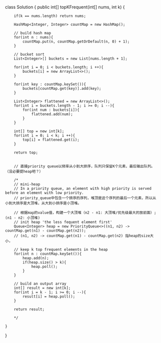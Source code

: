 class Solution {
    public int[] topKFrequent(int[] nums, int k) {
        
        if(k == nums.length) return nums;
        
        HashMap<Integer, Integer> countMap = new HashMap();
        
        // build hash map
        for(int n : nums){
            countMap.put(n, countMap.getOrDefault(n, 0) + 1);
        }
        
        // bucket sort
        List<Integer>[] buckets = new List[nums.length + 1];
        
        for(int i = 0; i < buckets.length; i ++){
            buckets[i] = new ArrayList<>();
        }
        
        for(int key : countMap.keySet()){
            buckets[countMap.get(key)].add(key);
        }
        
        List<Integer> flattened = new ArrayList<>();
        for(int i = buckets.length - 1; i >= 0; i --){
            for(int num : buckets[i]){
                flattened.add(num);
            }
        }
        
        int[] top = new int[k];
        for(int i = 0; i < k; i ++){
            top[i] = flattened.get(i);
        }
        
        return top;
        
        
        // 直接priority queue以频率从小到大排序，队列只保留K个元素，最后输出队列。（没必要提heap吧？）
        
        /*    
        // mini-heap
        // In a priority queue, an element with high priority is served before an element with low priority.
        // priority_queue中包含一个排序的序列，堆顶是这个序列的最后一个元素，所以从小到大排序是大顶堆，从大到小排序是小顶堆。
        
        // 根据map的value值，构建一个大顶堆（n2 - n1: 大顶堆/优先级最大的放前面）; (n1 - n2: 小顶堆)
        // init heap 'the less fequent element first'
        Queue<Integer> heap = new PriorityQueue<>((n1, n2) -> countMap.get(n1) - countMap.get(n2));
        // (n1, n2) -> countMap.get(n1) - countMap.get(n2) 指heap的size大小，
            
        // keep k top frequent elements in the heap
        for(int n : countMap.keySet()){
            heap.add(n);
            if(heap.size() > k){
                heap.poll();
            }
        }
        
        // build an output array
        int[] result = new int[k];
        for(int i = k - 1; i >= 0; i --){
            result[i] = heap.poll();
        }
        
        return result;
        
        */
        
    }
}